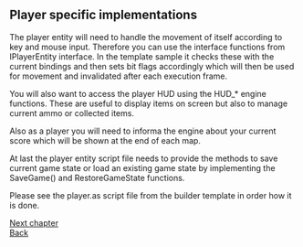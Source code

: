 ## Player specific implementations

The player entity will need to handle the movement of itself according to key and mouse input.
Therefore you can use the interface functions from IPlayerEntity interface. In the template sample
it checks these with the current bindings and then sets bit flags accordingly which will then be
used for movement and invalidated after each execution frame.

You will also want to access the player HUD using the HUD_* engine functions. These are useful to display
items on screen but also to manage current ammo or collected items. 

Also as a player you will need to informa the engine about your current score which will be shown at the
end of each map.

At last the player entity script file needs to provide the methods to save current game state or load an
existing game state by implementing the SaveGame() and RestoreGameState functions.

Please see the player.as script file from the builder template in order how it is done.

[Next chapter](mapping.html)<br/>
[Back](index.html)
